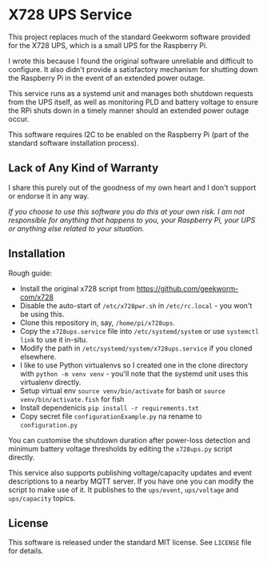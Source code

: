 # X728 UPS Service

This project replaces much of the standard Geekworm software provided for the X728 UPS, which is a small UPS for the Raspberry Pi.

I wrote this because I found the original software unreliable and difficult to configure. It also didn't provide a
satisfactory mechanism for shutting down the Raspberry Pi in the event of an extended power outage.

This service runs as a systemd unit and manages both shutdown requests from the UPS itself, as well as monitoring PLD
and battery voltage to ensure the RPi shuts down in a timely manner should an extended power outage occur.

This software requires I2C to be enabled on the Raspberry Pi (part of the standard software installation process).

## Lack of Any Kind of Warranty

I share this purely out of the goodness of my own heart and I don't support or endorse it in any way.

_If you choose to use this software you do this at your own risk. I am not responsible for anything that happens to you,
your Raspberry Pi, your UPS or anything else related to your situation._

## Installation

Rough guide:

 * Install the original x728 script from https://github.com/geekworm-com/x728
 * Disable the auto-start of `/etc/x728pwr.sh` in `/etc/rc.local` - you won't be using this.
 * Clone this repository in, say, `/home/pi/x728ups`.
 * Copy the `x728ups.service` file into `/etc/systemd/system` or use `systemctl link` to use it in-situ.
 * Modify the path in `/etc/systemd/system/x728ups.service` if you cloned elsewhere.
 * I like to use Python virtualenvs so I created one in the clone directory with `python -m venv venv` - you'll note that the systemd unit uses this virtualenv directly.
 * Setup virtual env `source venv/bin/activate` for bash or `source venv/bin/activate.fish` for fish
 * Install dependenicis `pip install -r requirements.txt`
 * Copy secret file `configurationExample.py` na rename to `configuration.py`

You can customise the shutdown duration after power-loss detection and minimum battery voltage thresholds by editing
the `x728ups.py` script directly.

This service also supports publishing voltage/capacity updates and event descriptions to a nearby MQTT server. If you have
one you can modify the script to make use of it. It publishes to the `ups/event`, `ups/voltage` and `ups/capacity` topics.

## License

This software is released under the standard MIT license. See `LICENSE` file for details.




